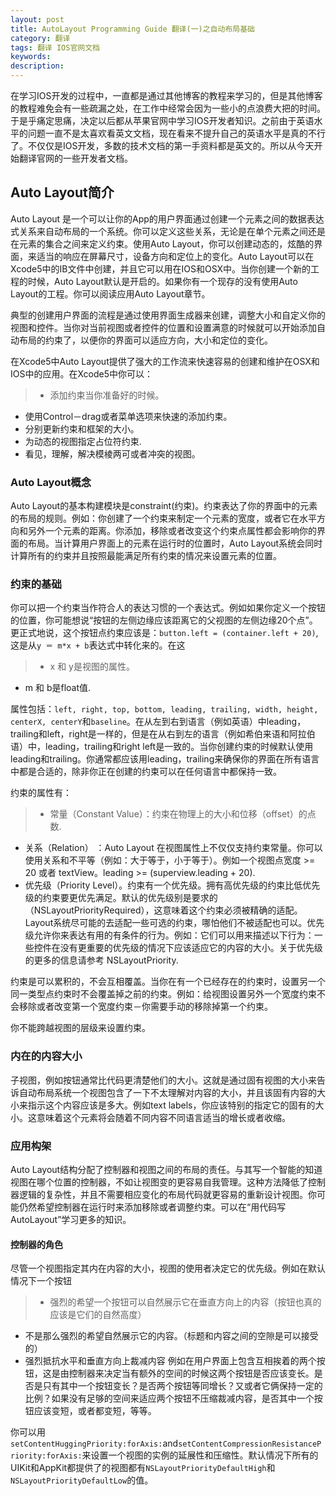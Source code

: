 ```yaml
---
layout: post
title: AutoLayout Programming Guide 翻译(一)之自动布局基础
category: 翻译
tags: 翻译 IOS官网文档
keywords: 
description:
---
```


在学习IOS开发的过程中，一直都是通过其他博客的教程来学习的，但是其他博客的教程难免会有一些疏漏之处，在工作中经常会因为一些小的点浪费大把的时间。于是乎痛定思痛，决定以后都从苹果官网中学习IOS开发者知识。之前由于英语水平的问题一直不是太喜欢看英文文档，现在看来不提升自己的英语水平是真的不行了。不仅仅是IOS开发，多数的技术文档的第一手资料都是英文的。所以从今天开始翻译官网的一些开发者文档。


## Auto Layout简介 ##
Auto Layout 是一个可以让你的App的用户界面通过创建一个元素之间的数据表达式关系来自动布局的一个系统。你可以定义这些关系，无论是在单个元素之间还是在元素的集合之间来定义约束。使用Auto Layout，你可以创建动态的，炫酷的界面，来适当的响应在屏幕尺寸，设备方向和定位上的变化。Auto Layout可以在Xcode5中的IB文件中创建，并且它可以用在IOS和OSX中。当你创建一个新的工程的时候，Auto Layout默认是开启的。如果你有一个现存的没有使用Auto Layout的工程。你可以阅读应用Auto Layout章节。

典型的创建用户界面的流程是通过使用界面生成器来创建，调整大小和自定义你的视图和控件。当你对当前视图或者控件的位置和设置满意的时候就可以开始添加自动布局的约束了，以便你的界面可以适应方向，大小和定位的变化。

在Xcode5中Auto Layout提供了强大的工作流来快速容易的创建和维护在OSX和IOS中的应用。在Xcode5中你可以：   
> - 添加约束当你准备好的时候。  
- 使用Control－drag或者菜单选项来快速的添加约束。  
- 分别更新约束和框架的大小。  
- 为动态的视图指定占位符约束.   
- 看见，理解，解决模棱两可或者冲突的视图。

### Auto Layout概念 ###

Auto Layout的基本构建模块是constraint(约束)。约束表达了你的界面中的元素的布局的规则。例如：你创建了一个约束来制定一个元素的宽度，或者它在水平方向和另外一个元素的距离。你添加，移除或者改变这个约束点属性都会影响你的界面的布局。当计算用户界面上的元素在运行时的位置时，Auto Layout系统会同时计算所有的约束并且按照最能满足所有约束的情况来设置元素的位置。

### 约束的基础 ###
你可以把一个约束当作符合人的表达习惯的一个表达式。例如如果你定义一个按钮的位置，你可能想说“按钮的左侧边缘应该距离它的父视图的左侧边缘20个点”。更正式地说，这个按钮点约束应该是：`button.left = (container.left + 20)`,这是从`y ＝ m*x + b`表达式中转化来的。在这   
> - x 和 y是视图的属性。    
- m 和 b是float值.


属性包括：`left, right, top, bottom, leading, trailing, width, height, centerX, centerY`和`baseline`。在从左到右到语言（例如英语）中leading，trailing和left，right是一样的，但是在从右到左的语言（例如希伯来语和阿拉伯语）中，leading，trailing和right left是一致的。当你创建约束的时候默认使用leading和trailing。你通常都应该用leading，trailing来确保你的界面在所有语言中都是合适的，除非你正在创建的约束可以在任何语言中都保持一致。


约束的属性有：   
> - 常量（Constant Value）：约束在物理上的大小和位移（offset）的点数.   
- 关系（Relation） ：Auto Layout 在视图属性上不仅仅支持约束常量。你可以使用关系和不平等（例如：大于等于，小于等于）。例如一个视图点宽度 >= 20 或者 textView。leading >= (superview.leading + 20).   
-  优先级（Priority Level）。约束有一个优先级。拥有高优先级的约束比低优先级的约束要更优先满足。默认的优先级别是要求的（NSLayoutPriorityRequired），这意味着这个约束必须被精确的适配。Layout系统尽可能的去适配一些可选的约束，哪怕他们不被适配也可以。优先级允许你来表达有用的有条件的行为。例如：它们可以用来描述以下行为：一些控件在没有更重要的优先级的情况下应该适应它的内容的大小。关于优先级的更多的信息请参考 NSLayoutPriority.

约束是可以累积的，不会互相覆盖。当你在有一个已经存在的约束时，设置另一个同一类型点约束时不会覆盖掉之前的约束。例如：给视图设置另外一个宽度约束不会移除或者改变第一个宽度约束－你需要手动的移除掉第一个约束。


你不能跨越视图的层级来设置约束。

### 内在的内容大小 ###

子视图，例如按钮通常比代码更清楚他们的大小。这就是通过固有视图的大小来告诉自动布局系统一个视图包含了一下不太理解对内容的大小，并且该固有内容的大小来指示这个内容应该是多大。例如text labels，你应该特别的指定它的固有的大小。这意味着这个元素将会随着不同内容不同语言适当的增长或者收缩。

### 应用构架 ###

Auto Layout结构分配了控制器和视图之间的布局的责任。与其写一个智能的知道视图在哪个位置的控制器，不如让视图变的更容易自我管理。这种方法降低了控制器逻辑的复杂性，并且不需要相应变化的布局代码就更容易的重新设计视图。你可能仍然希望控制器在运行时来添加移除或者调整约束。可以在“用代码写AutoLayout”学习更多的知识。

#### 控制器的角色 ####

尽管一个视图指定其内在内容的大小，视图的使用者决定它的优先级。例如在默认情况下一个按钮
> - 强烈的希望一个按钮可以自然展示它在垂直方向上的内容（按钮也真的应该是它们的自然高度）
- 不是那么强烈的希望自然展示它的内容。（标题和内容之间的空隙是可以接受的）
- 强烈抵抗水平和垂直方向上裁减内容
例如在用户界面上包含互相挨着的两个按钮，这是由控制器来决定当有额外的空间的时候这两个按钮是否应该变长。是否是只有其中一个按钮变长？是否两个按钮等同增长？又或者它俩保持一定的比例？如果没有足够的空间来适应两个按钮不压缩裁减内容，是否其中一个按钮应该变短，或者都变短，等等。  

你可以用`setContentHuggingPriority:forAxis:`and`setContentCompressionResistancePriority:forAxis:`来设置一个视图的实例的延展性和压缩性。默认情况下所有的UIKit和AppKit都提供了的视图都有`NSLayoutPriorityDefaultHigh`和`NSLayoutPriorityDefaultLow`的值。




